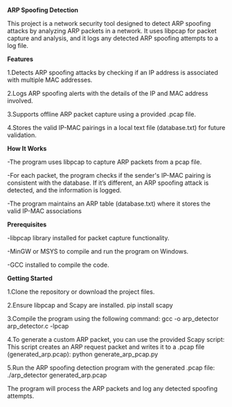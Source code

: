 **ARP Spoofing Detection**

This project is a network security tool designed to detect ARP spoofing attacks by analyzing ARP packets in a network. It uses libpcap for packet capture and analysis, and it logs any detected ARP spoofing attempts to a log file.

**Features**

1.Detects ARP spoofing attacks by checking if an IP address is associated with multiple MAC addresses.

2.Logs ARP spoofing alerts with the details of the IP and MAC address involved.

3.Supports offline ARP packet capture using a provided .pcap file.

4.Stores the valid IP-MAC pairings in a local text file (database.txt) for future validation.

**How It Works**

-The program uses libpcap to capture ARP packets from a pcap file.

-For each packet, the program checks if the sender's IP-MAC pairing is consistent with the database. If it’s different, an ARP spoofing attack is detected, and the information is logged.

-The program maintains an ARP table (database.txt) where it stores the valid IP-MAC associations

**Prerequisites**

-libpcap library installed for packet capture functionality.

-MinGW or MSYS to compile and run the program on Windows.

-GCC installed to compile the code.

**Getting Started**

1.Clone the repository or download the project files.

2.Ensure libpcap and Scapy are installed.
pip install scapy

3.Compile the program using the following command:
gcc -o arp_detector arp_detector.c -lpcap

4.To generate a custom ARP packet, you can use the provided Scapy script:
This script creates an ARP request packet and writes it to a .pcap file (generated_arp.pcap):
python generate_arp_pcap.py

5.Run the ARP spoofing detection program with the generated .pcap file:
./arp_detector generated_arp.pcap

The program will process the ARP packets and log any detected spoofing attempts.

